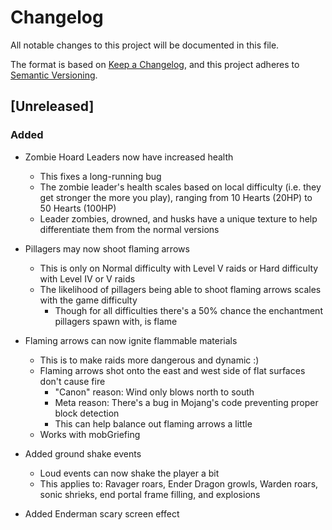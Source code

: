 # Changelog

All notable changes to this project will be documented in this file.

The format is based on [Keep a Changelog](https://keepachangelog.com/en/1.1.0/),
and this project adheres to [Semantic Versioning](https://semver.org/spec/v2.0.0.html).

## [Unreleased]

### Added

- Zombie Hoard Leaders now have increased health
  - This fixes a long-running bug
  - The zombie leader's health scales based on local difficulty (i.e. they get stronger the more you play), ranging from 10 Hearts (20HP) to 50 Hearts (100HP)
  - Leader zombies, drowned, and husks have a unique texture to help differentiate them from the normal versions
  
- Pillagers may now shoot flaming arrows
  - This is only on Normal difficulty with Level V raids or Hard difficulty with Level IV or V raids
  - The likelihood of pillagers being able to shoot flaming arrows scales with the game difficulty
    - Though for all difficulties there's a 50% chance the enchantment pillagers spawn with, is flame 
    
- Flaming arrows can now ignite flammable materials
  - This is to make raids more dangerous and dynamic :)
  - Flaming arrows shot onto the east and west side of flat surfaces don't cause fire
    - "Canon" reason: Wind only blows north to south
    - Meta reason: There's a bug in Mojang's code preventing proper block detection
    - This can help balance out flaming arrows a little
  - Works with mobGriefing
  
- Added ground shake events
  - Loud events can now shake the player a bit
  - This applies to: Ravager roars, Ender Dragon growls, Warden roars, sonic shrieks, end portal frame filling, and explosions

- Added Enderman scary screen effect